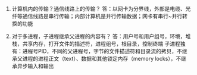 1. 计算机内的传输？通信线路上的传输？
    答：以网卡为分界线，外部是电缆、光纤等通信线路是串行传输；内部计算机是并行传输数据；网卡有串行~并行转换的功能

2. 对于多进程，子进程继承父进程的内容有？
    答：用户号和用户组号，环境，堆栈，共享内存，打开文件的描述符，进程组号，根目录，控制终端
        子进程独有：进程号PID，不同的父进程号，字节的文件描述符和目录流的拷贝，不继承父进程的进程正文（text）、数据和其他锁定内存（memory locks），不继承异步输入和输出
        